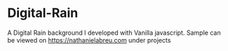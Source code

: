 # Digital-Rain

A Digital Rain background I developed with Vanilla javascript. 
Sample can be viewed on https://nathanielabreu.com under projects